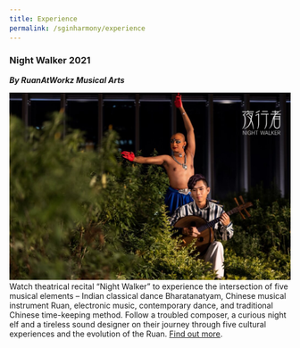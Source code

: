 ```yaml
---
title: Experience
permalink: /sginharmony/experience
---
```

### Night Walker 2021
***By RuanAtWorkz Musical Arts***

![Alt text for image on Isomer site](/images/sginharmony/Night-Walker.jpg)
Watch theatrical recital “Night Walker”  to experience the intersection of five musical elements – Indian classical dance Bharatanatyam, Chinese musical instrument Ruan, electronic music, contemporary dance, and traditional Chinese time-keeping method. Follow a troubled composer, a curious night elf and a tireless sound designer on their journey through five cultural experiences and the evolution of the Ruan. <a href="https://www.ruanatworkz.com/" target="_blank">Find out more</a>.
